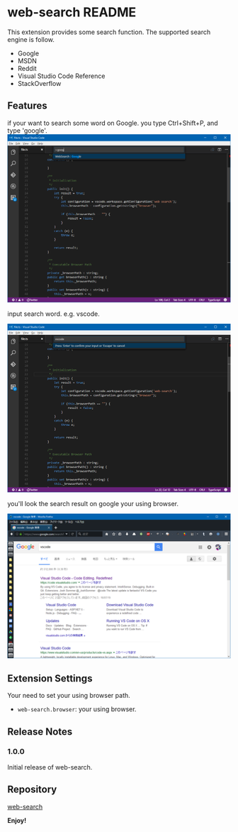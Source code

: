 # web-search README
This extension provides some search function.
The supported search engine is follow.
 - Google
 - MSDN
 - Reddit
 - Visual Studio Code Reference
 - StackOverflow

## Features
if your want to search some word on Google.
you type Ctrl+Shift+P, and type 'google'.
![](https://raw.githubusercontent.com/thayamizu/web-search/master/img/image1.png)

input search word. e.g. vscode.

![](https://raw.githubusercontent.com/thayamizu/web-search/master/img/image2.png)

you'll look the search result on google your using browser.

![](https://raw.githubusercontent.com/thayamizu/web-search/master/img/image3.png)

## Extension Settings
Your need to set your using browser path.

* `web-search.browser`: your using browser.

## Release Notes

### 1.0.0

Initial release of web-search.

## Repository
[web-search](https://github.com/thayamizu/web-search.git)

**Enjoy!**